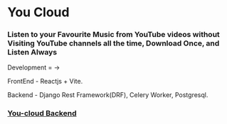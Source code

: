 <h1>You Cloud</h1>

<h3>Listen to your Favourite Music from YouTube videos without Visiting YouTube channels all the time, Download Once, and Listen Always</h3>


Development = ->

FrontEnd - Reactjs + Vite.

Backend - Django Rest Framework(DRF), Celery Worker, Postgresql.


<a href ="https://github.com/samirul/youcloud"><h3>You-cloud Backend</h3><a/>
